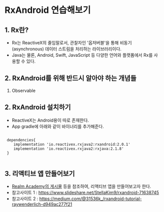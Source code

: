 # RxAndroid 연습해보기

## 1. Rx란?
 - Rx는 ReactiveX의 줄임말로서, 관찰자인 '옵저버블'을 통해 비동기(asynchronous) 데이터 스트림을 처리하는 라이브러리이다.
 - Java는 물론, Android, Swift, JavaScript 등 다양한 언어와 플랫폼에서 Rx를 사용할 수 있다.

## 2. RxAndroid를 위해 반드시 알아야 하는 개념들
1) Observable

## 2. RxAndroid 설치하기
 - ReactiveX는 Android용이 따로 존재한다.
 - App gradle에 아래와 같이 바이너리를 추가해준다.
 <pre><code>
 dependencies{
    implementation 'io.reactivex.rxjava2:rxandroid:2.0.1'
    implementation 'io.reactivex.rxjava2:rxjava:2.1.8'
 }
 </code></pre>

## 3. 리액티브 앱 만들어보기
 - [Realm Academy의 게시물](https://academy.realm.io/kr/posts/rxandroid/) 등을 참조하여, 리액티브 앱을 만들어보고자 한다.
 - 참고사이트 1 : https://www.slideshare.net/StellaKim9/rxandroid-71638745
 - 참고사이트 2 : https://medium.com/@31536k_/rxandroid-tutorial-raywenderlich-d949ac277f21
  

